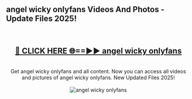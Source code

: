 <h2>angel wicky onlyfans Videos And Photos - Update Files 2025!</h2>
<br>
<div align="center">
<h2><a href="https://linkcuts.com/hfmhzwbr" rel="nofollow">🔴 CLICK HERE 🌐==►► angel wicky onlyfans</a></h2>
<br>
Get angel wicky onlyfans and all content. Now you can access all videos and pictures of angel wicky onlyfans. New Updated Files 2025!
<br>
<br>
<a href="https://linkcuts.com/hfmhzwbr" rel="nofollow" data-target="animated-image.originalLink"><img src="https://i.ibb.co.com/WyWwxjT/player-gif2.gif" alt="angel wicky onlyfans" style="max-width: 100%; display: inline-block;" data-target="animated-image.originalImage"></a>
</div>
<br>